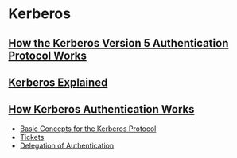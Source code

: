 # Kerberos

## [How the Kerberos Version 5 Authentication Protocol Works](https://technet.microsoft.com/en-us/library/cc772815(v=ws.10).aspx)

## [Kerberos Explained](https://msdn.microsoft.com/en-us/library/bb742516.aspx)

## [How Kerberos Authentication Works](https://technet.microsoft.com/en-us/library/cc961964.aspx)
- [Basic Concepts for the Kerberos Protocol](https://technet.microsoft.com/en-us/library/cc961976.aspx)
- [Tickets](https://technet.microsoft.com/en-us/library/cc961966.aspx)
- [Delegation of Authentication](https://technet.microsoft.com/en-us/library/cc961964.aspx)

